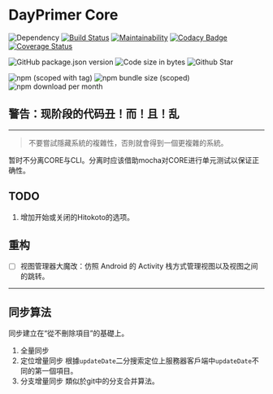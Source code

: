 # DayPrimer Core

![Dependency](https://img.shields.io/david/lightyears1998/day-primer-core)
[![Build Status](https://travis-ci.com/lightyears1998/day-primer-core.svg?branch=master)](https://travis-ci.com/lightyears1998/day-primer-core)
[![Maintainability](https://api.codeclimate.com/v1/badges/2a0557d11257910bbb5a/maintainability)](https://codeclimate.com/github/lightyears1998/day-primer-core/maintainability)
[![Codacy Badge](https://app.codacy.com/project/badge/Grade/3a1173d51889491cab9cb1ab895db551)](https://www.codacy.com/manual/lightyears1998/day-primer-core?utm_source=github.com&amp;utm_medium=referral&amp;utm_content=lightyears1998/day-primer-core&amp;utm_campaign=Badge_Grade)
[![Coverage Status](https://coveralls.io/repos/github/lightyears1998/day-primer-core/badge.svg?branch=master)](https://coveralls.io/github/lightyears1998/day-primer-core?branch=master)

![GitHub package.json version](https://img.shields.io/github/package-json/v/lightyears1998/day-primer-core)
![Code size in bytes](https://img.shields.io/github/languages/code-size/lightyears1998/day-primer-core)
![Github Star](https://img.shields.io/github/stars/lightyears1998/day-primer-core)

![npm (scoped with tag)](https://img.shields.io/npm/v/@lightyears1998/day-primer-core/latest)
![npm bundle size (scoped)](https://img.shields.io/bundlephobia/min/@lightyears1998/day-primer-core)
![npm download per month](https://img.shields.io/npm/dm/@lightyears1998/day-primer-core)

## 警告：现阶段的代码丑！而！且！乱

---

> 不要嘗試隱藏系統的複雜性，否則就會得到一個更複雜的系統。

暂时不分离CORE与CLI。分离时应该借助mocha对CORE进行单元测试以保证正确性。

## TODO

1. 增加开始或关闭的Hitokoto的选项。

## 重构

- [ ] 视图管理器大魔改：仿照 Android 的 Activity 栈方式管理视图以及视图之间的跳转。

---

## 同步算法

同步建立在“從不刪除項目”的基礎上。

1. 全量同步
2. 定位增量同步 根據`updateDate`二分搜索定位上服務器客戶端中`updateDate`不同的第一個項目。
3. 分支增量同步 類似於git中的分支合并算法。

